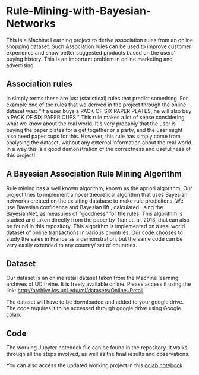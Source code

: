 # Rule-Mining-with-Bayesian-Networks

This is a Machine Learning project to derive association rules from an online shopping dataset.
Such Association rules can be used to improve customer experience and show better suggested products based on the users' buying history.
This is an important problem in online marketing and advertising. 

## Association rules
In simply terms these are just (statistical) rules that predict something. For example one of the rules that we derived in the project through the online dataset was:
"If a user buys a PACK OF SIX PAPER PLATES, he will also buy a PACK OF SIX PAPER CUPS." 
This rule makes a lot of sense considering what we know about the real world. It's very probably that the user is buying the paper plates for a get together or a party, and the user might also need paper cups for this. However, this rule has simply come from analysing the dataset, without any external information about the real world. In a way this is a good demonstration of the correctness and usefullness of this project!

## A Bayesian Association Rule Mining Algorithm
Rule mining has a well known algorithm, known as the apriori algorithm. Our project tries to implement a novel theoretical algorithm that uses Bayesian networks created on the exisiting database to make rule predicitons. We use Bayesian confidence and Bayesian lift , calculated using the BayesianNet,  as measures of "goodness" for the rules. 
This algorithm is studied and taken directly from the paper by Tian et. al. 2013, that can also be found in this repository. This algorithm is implemented on a real world dataset of online transactions in various countries. Our code chooses to study the sales in France as a demonstration, but the same code can be very easily extended to any country/ set of countries. 

## Dataset
Our dataset is an online retail dataset taken from the Machine learning archives of UC Irvine. It is freely available online. Please access it using the link:
http://archive.ics.uci.edu/ml/datasets/Online+Retail

The dataset will have to be downloaded and added to your google drive. The code requires it to be accessed through google drive using Google colab.

## Code
The working Jupyter notebook file can be found in the repository. It walks through all the steps involved, as well as the final results and observations. 

You can also access the updated working project in this [colab notebook](https://colab.research.google.com/drive/16vFwrPpfbBpGFI93LAmX2mfUhywDL9YH?usp=sharing)

